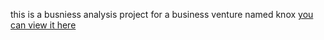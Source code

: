 this is a busniess analysis project for a business venture named knox
[you can view it here](https://letters-of-michael-knox-sales-analysis-sales2-vnczjt.streamlit.app)

